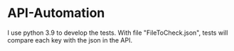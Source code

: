 # API-Automation
I use python 3.9 to develop the tests.
With file "FileToCheck.json", tests will compare each key with the json in the API.
